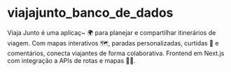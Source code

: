 # viajajunto_banco_de_dados
Viaja Junto é uma aplicaç~ 🌍 para planejar e compartilhar itinerários de viagem. Com mapas interativos 🗺️, paradas personalizadas, curtidas 💬 e comentários, conecta viajantes de forma colaborativa. Frontend em Next.js com integração a APIs de rotas e mapas 🚗📍.
